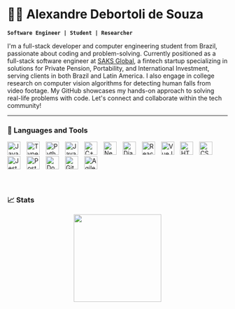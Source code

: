 # 🏄‍♂️ Alexandre Debortoli de Souza

**`Software Engineer | Student | Researcher`**

I'm a full-stack developer and computer engineering student from Brazil, passionate about coding and problem-solving. Currently positioned as a full-stack software engineer at [SAKS Global](https://saks.global/en/), a fintech startup specializing in solutions for Private Pension, Portability, and International Investment, serving clients in both Brazil and Latin America. I also engage in college research on computer vision algorithms for detecting human falls from video footage. My GitHub showcases my hands-on approach to solving real-life problems with code. Let's connect and collaborate within the tech community!

---

### 🧰 Languages and Tools

<div>
    <img alt="Javascript" width="30px" style="padding-right:10px;"  src="https://cdn.jsdelivr.net/gh/devicons/devicon/icons/javascript/javascript-plain.svg" />
    <img alt="Typescript" width="30px" style="padding-right:10px;"  src="https://cdn.jsdelivr.net/gh/devicons/devicon/icons/typescript/typescript-plain.svg" />
    <img alt="Python" width="30px" style="padding-right:10px;"  src="https://cdn.jsdelivr.net/gh/devicons/devicon/icons/python/python-plain.svg" />
    <img alt="Java" width="30px" style="padding-right:10px;" src="https://cdn.jsdelivr.net/gh/devicons/devicon/icons/java/java-original.svg" />
    <img alt="C++" width="30px" style="padding-right:10px;" src="https://cdn.jsdelivr.net/gh/devicons/devicon/icons/cplusplus/cplusplus-original.svg" />
    <img alt="NestJs" width="30px" style="padding-right:10px;"  src="https://cdn.jsdelivr.net/gh/devicons/devicon/icons/nestjs/nestjs-original.svg" />
    <img alt="Django" width="30px" style="padding-right:10px;"  src="https://cdn.jsdelivr.net/gh/devicons/devicon@latest/icons/django/django-plain.svg" />
    <img alt="React" width="30px" style="padding-right:10px;"  src="https://cdn.jsdelivr.net/gh/devicons/devicon@latest/icons/react/react-original.svg" />
    <img alt="VueJs" width="30px" style="padding-right:10px;"  src="https://cdn.jsdelivr.net/gh/devicons/devicon/icons/vuejs/vuejs-original.svg" />
    <img alt="HTML" width="30px" style="padding-right:10px;"  src="https://cdn.jsdelivr.net/gh/devicons/devicon/icons/html5/html5-plain.svg" />
    <img alt="CSS" width="30px" style="padding-right:10px;"  src="https://cdn.jsdelivr.net/gh/devicons/devicon/icons/css3/css3-plain.svg" />
    <img alt="Jest" width="30px" style="padding-right:10px;"  src="https://cdn.jsdelivr.net/gh/devicons/devicon/icons/jest/jest-plain.svg" />
    <img alt="Postgres" width="30px" style="padding-right:10px;"  src="https://cdn.jsdelivr.net/gh/devicons/devicon/icons/postgresql/postgresql-plain.svg" />
    <img alt="Docker" width="30px" style="padding-right:10px;"  src="https://cdn.jsdelivr.net/gh/devicons/devicon/icons/docker/docker-plain.svg" />
    <img alt="Git" width="30px" style="padding-right:10px;"  src="https://cdn.jsdelivr.net/gh/devicons/devicon/icons/git/git-plain.svg" />
    <img alt="Agile Methodologies" width="30px" style="padding-right:10px;"  src="https://cdn.jsdelivr.net/gh/devicons/devicon/icons/jira/jira-original.svg" />
</div>
<br />

#

### 📈 Stats

<div align="center">
  <a href="https://github.com/alexandredebortoli">
  <img height="200em" src="https://github-readme-stats-lemon-phi-81.vercel.app/api?username=alexandredebortoli&hide=stars&show=reviews&show_icons=true&theme=dracula&hide_border=true&rank_icon=github"/>      
<!--   <img height="180em" src="https://github-readme-stats.vercel.app/api/top-langs/?username=alexandredebortoli&layout=compact&langs_count=8&hide=dart&theme=codeSTACKr"/> -->
</div>
